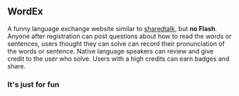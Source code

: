 WordEx
------------
A funny language exchange website similar to [sharedtalk](http://sharedtalk.com), but **no Flash**.
Anyone after registration can post questions about how to read the words or sentences, users thought they can solve can record their pronunciation of the words or sentence.
Native language speakers can review and give credit to the user who solve. Users with a high credits can earn badges and share.

### It's just for fun ###
